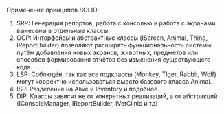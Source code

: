 Применение принципов SOLID:
  1. SRP: Генерация репортов, работа с консолью и работа с экранами вынесены в отдельные классы.
  2. OCP: Интерфейсы и абстрактные классы (IScreen, Animal, Thing, IReportBuilder) позволяют расширять функциональность системы путём добавления новых экранов, животных, предметов или способов формирования отчётов без изменения существующего кода.
  3. LSP: Соблюдён, так как все подклассы (Monkey, Tiger, Rabbit, Wolf) могут корректно использоваться вместо базового класса Animal.
  4. ISP: Разделение на Alive и Inventory и подобное
  5. DIP: Классы зависят не от конкретных реализаций, а от абстракций (IConsoleManager, IReportBuilder, IVetClinic и тд)
